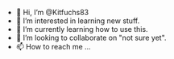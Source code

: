 - 👋 Hi, I’m @Kitfuchs83
- 👀 I’m interested in learning new stuff.
- 🌱 I’m currently learning how to use this.
- 💞️ I’m looking to collaborate on "not sure yet".
- 📫 How to reach me ...

<!---
Kitfuchs83/Kitfuchs83 is a ✨ special ✨ repository because its `README.md` (this file) appears on your GitHub profile.
You can click the Preview link to take a look at your changes.
--->
